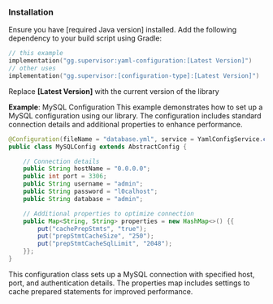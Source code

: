 ### Installation
Ensure you have [required Java version] installed. Add the following dependency to your build script using Gradle:

```kts
// this example
implementation("gg.supervisor:yaml-configuration:[Latest Version]")
// other uses
implementation("gg.supervisor:[configuration-type]:[Latest Version]")
```
Replace __[Latest Version]__ with the current version of the library

**Example**: MySQL Configuration
This example demonstrates how to set up a MySQL configuration using our library. The configuration includes standard connection details and additional properties to enhance performance.

```java
@Configuration(fileName = "database.yml", service = YamlConfigService.class)
public class MySQLConfig extends AbstractConfig {

    // Connection details
    public String hostName = "0.0.0.0";
    public int port = 3306;
    public String username = "admin";
    public String password = "l0calhost";
    public String database = "admin";

    // Additional properties to optimize connection
    public Map<String, String> properties = new HashMap<>() {{
        put("cachePrepStmts", "true");
        put("prepStmtCacheSize", "250");
        put("prepStmtCacheSqlLimit", "2048");
    }};
}
```
This configuration class sets up a MySQL connection with specified host, port, and authentication details. The properties map includes settings to cache prepared statements for improved performance.
